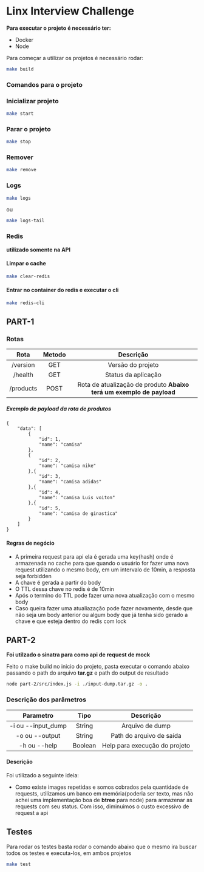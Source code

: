 # Linx Interview Challenge

**Para executar o projeto é necessário ter:**
 - Docker
 - Node

Para começar a utilizar os projetos é necessário rodar:
```bash
make build
```

### Comandos para o projeto

### Inicializar projeto
```bash
make start
``` 

### Parar o projeto
```bash
make stop
```

### Remover 
```bash
make remove
```

### Logs
```bash
make logs
```
ou

```bash
make logs-tail
```

### Redis
**utilizado somente na API**
#### Limpar o cache 
```bash
make clear-redis
```

#### Entrar no container do redis e executar o cli
```bash
make redis-cli
```

## PART-1

### Rotas

|   Rota   |  Metodo  | Descrição|
|:--------:|:--------:|:--------:|
| /version | GET      | Versão do projeto|
| /health  | GET      | Status da aplicação|
| /products| POST     | Rota de atualização de produto **Abaixo terá um exemplo de payload**|


##### Exemplo de payload da rota de produtos

```javascipt
{
    "data": [
        {
            "id": 1,
            "name": "camisa"
        },
        {
            "id": 2,
            "name": "camisa nike"
        },{
            "id": 3,
            "name": "camisa adidas"
        },{
            "id": 4,
            "name": "camisa Luis voiton"
        },{
            "id": 5,
            "name": "camisa de ginastica"
        }
    ]
}
```


#### Regras de negócio
 - A primeira request para api ela é gerada uma key(hash) onde é armazenada no cache para que quando o usuário for fazer uma nova request utilizando o mesmo body, em um intervalo de 10min, a resposta seja forbidden
 - A chave é gerada a partir do body
 - O TTL dessa chave no redis é de 10min
 - Após o termino do TTL pode fazer uma nova atualização com o mesmo body
 - Caso queira fazer uma atualiazação pode fazer novamente, desde que não seja um body anterior ou algum body que já tenha sido gerado a chave e que esteja dentro do redis com lock



## PART-2

**Foi utilzado o sinatra para como api de request de mock**

Feito o make build no inicio do projeto, pasta executar o comando abaixo passando o path do arquivo **tar.gz** e path do output de resultado

```bash
node part-2/src/index.js -i ./input-dump.tar.gz -o .

```

### Descrição dos parâmetros

|   Parametro   |  Tipo  | Descrição|
|:--------:|:--------:|:--------:|
| -i ou --input_dump   | String   | Arquivo de dump|
| -o ou --output   | String   | Path do arquivo de saída|
| -h ou --help    | Boolean  | Help para execução do projeto|


#### Descrição

Foi utilizado a seguinte ideia:
 - Como existe images repetidas e somos cobrados pela quantidade de requests, utilizamos um banco em memória(poderia ser texto, mas não achei uma implementação boa de **btree** para node) para armazenar as requests com seu status. Com isso, diminuimos o custo excessivo de request a api


## Testes 

Para rodar os testes basta rodar o comando abaixo que o mesmo ira buscar todos os testes e executa-los, em ambos projetos
```bash
make test
```
